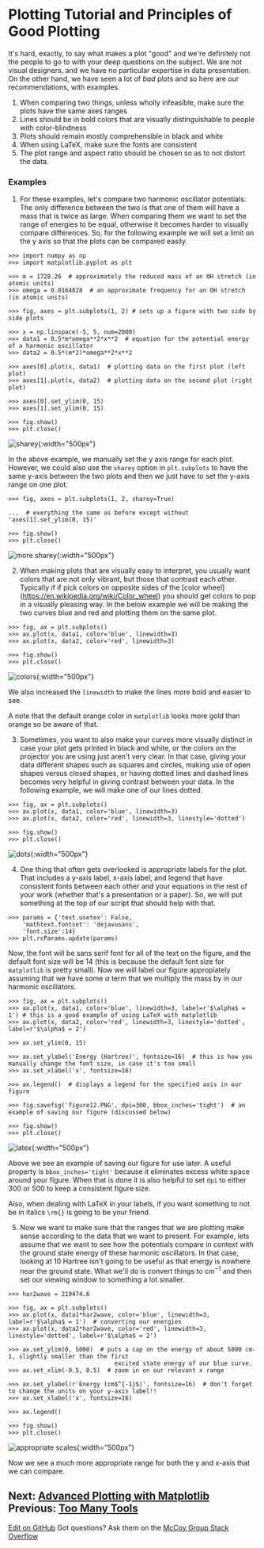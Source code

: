 # Plotting Tutorial and Principles of Good Plotting

It's hard, exactly, to say what makes a plot "good" and we're definitely not the people to go to with your deep questions on the subject.
We are not visual designers, and we have no particular expertise in data presentation.
On the other hand, we have seen a lot of _bad_ plots and so here are our recommendations, with examples.

1. When comparing two things, unless wholly infeasible, make sure the plots have the same axes ranges
2. Lines should be in bold colors that are visually distinguishable to people with color-blindness
3. Plots should remain mostly comprehensible in black and white
4. When using LaTeX, make sure the fonts are consistent
5. The plot range and aspect ratio should be chosen so as to not distort the data.


### Examples

1) For these examples, let's compare two harmonic oscillator potentials. The only difference between the two
is that one of them will have a mass that is twice as large. When comparing them we want to set the range of energies to
be equal, otherwise it becomes harder to visually compare differences. So, for the following example we will set a limit
on the y axis so that the plots can be compared easily.
```console?lang=python&prompt=>>>
>>> import numpy as np
>>> import matplotlib.pyplot as plt

>>> m = 1728.26  # approximately the reduced mass of an OH stretch (in atomic units)
>>> omega = 0.0164028  # an approximate frequency for an OH stretch (in atomic units)

>>> fig, axes = plt.subplots(1, 2) # sets up a figure with two side by side plots

>>> x = np.linspace(-5, 5, num=2000)
>>> data1 = 0.5*m*omega**2*x**2  # equation for the potential energy of a harmonic oscillator
>>> data2 = 0.5*(m*2)*omega**2*x**2

>>> axes[0].plot(x, data1)  # plotting data on the first plot (left plot)
>>> axes[1].plot(x, data2)  # plotting data on the second plot (right plot)

>>> axes[0].set_ylim(0, 15)
>>> axes[1].set_ylim(0, 15)

>>> fig.show() 
>>> plt.close()

```

![sharey](../img/sharey.PNG){:width="500px"}

In the above example, we manually set the y axis range for each plot. However, we could also use the `sharey` option in 
`plt.subplots` to have the same y-axis between the two plots and then we just have to set the y-axis range on one plot.

```console?lang=python&prompt=>>>
>>> fig, axes = plt.subplots(1, 2, sharey=True)

...  # everything the same as before except without 'axes[1].set_ylim(0, 15)'

>>> fig.show() 
>>> plt.close()
```
![more sharey](../img/sharey2.PNG){:width="500px"}


2) When making plots that are visually easy to interpret, you usually want colors that are not only vibrant, but those
that contrast each other. Typically if if pick colors on opposite sides of the [color wheel] (https://en.wikipedia.org/wiki/Color_wheel)
you should get colors to pop in a visually pleasing way. In the below example we will be making the two curves blue and red
and plotting them on the same plot.
```console?lang=python&prompt=>>>
>>> fig, ax = plt.subplots()
>>> ax.plot(x, data1, color='blue', linewidth=3)
>>> ax.plot(x, data2, color='red', linewidth=3)

>>> fig.show()
>>> plt.close()
```

![colors](../img/colors.PNG){:width="500px"}

We also increased the `linewidth` to make the lines more bold and easier to see. 

A note that the default orange color in `matplotlib` looks more gold than orange so be aware of that.


3) Sometimes, you want to also make your curves more visually distinct in case your plot gets printed in black and white, or
the colors on the projector you are using just aren't very clear. In that case, giving your data different shapes such as squares
and circles, making use of open shapes versus closed shapes, or having dotted lines and dashed lines becomes very helpful
in giving contrast between your data. In the following example, we will make one of our lines dotted.
```console?lang=python&prompt=>>>
>>> fig, ax = plt.subplots()
>>> ax.plot(x, data1, color='blue', linewidth=3)
>>> ax.plot(x, data2, color='red', linewidth=3, linestyle='dotted')

>>> fig.show()
>>> plt.close()
```

![dots](../img/dots.PNG){:width="500px"}

4) One thing that often gets overlooked is appropriate labels for the plot. That includes a y-axis label, x-axis label, 
and legend that have consistent fonts between each other and your equations in the rest of your work (whether that's a 
presentation or a paper). So, we will put something at the top of our script that should help with that.
```console?lang=python&prompt=>>>
>>> params = {'text.usetex': False,
    'mathtext.fontset': 'dejavusans',
    'font.size':14}
>>> plt.rcParams.update(params)
```

Now, the font will be sans serif font for all of the text on the figure, and the default font size will be 14 (this is 
because the default font size for `matplotlib` is pretty small). Now we will label our figure appropiately assuming that
we have some $\alpha$ term that we multiply the mass by in our harmonic oscillators.  

```console?lang=python&prompt=>>>
>>> fig, ax = plt.subplots()
>>> ax.plot(x, data1, color='blue', linewidth=3, label=r'$\alpha$ = 1') # this is a good example of using LaTeX with matplotlib
>>> ax.plot(x, data2, color='red', linewidth=3, linestyle='dotted', label=r'$\alpha$ = 2')

>>> ax.set_ylim(0, 15)

>>> ax.set_ylabel('Energy (Hartree)', fontsize=16)  # this is how you manually change the font size, in case it's too small
>>> ax.set_xlabel('x', fontsize=16)

>>> ax.legend()  # displays a legend for the specified axis in our figure

>>> fig.savefig('figure12.PNG', dpi=300, bbox_inches='tight')  # an example of saving our figure (discussed below)

>>> fig.show()
>>> plt.close()
```

![latex](../img/latex.PNG){:width="500px"}

Above we see an example of saving our figure for use later. A useful property is `bbox_inches='tight'` because it eliminates
excess white space around your figure. When that is done it is also helpful to set `dpi` to either 300 or 500 to keep a 
consistent figure size. 

Also, when dealing with LaTeX in your labels, if you want something to not be in italics `\rm{}` is going to be your friend.

5) Now we want to make sure that the ranges that we are plotting make sense according to the data that we want to present.
For example, lets assume that we want to see how the potentials compare in context with the ground state energy of these 
harmonic oscillators. In that case, looking at 10 Hartree isn't going to be useful as that energy is nowhere near the ground
state. What we'll do is convert things to cm$^{-1}$ and then set our viewing window to something a lot smaller.
```console?lang=python&prompt=>>>
>>> har2wave = 219474.6

>>> fig, ax = plt.subplots()
>>> ax.plot(x, data1*har2wave, color='blue', linewidth=3, label=r'$\alpha$ = 1')  # converting our energies 
>>> ax.plot(x, data2*har2wave, color='red', linewidth=3, linestyle='dotted', label=r'$\alpha$ = 2')

>>> ax.set_ylim(0, 5000)  # puts a cap on the energy of about 5000 cm-1, slightly smaller than the first 
                              excited state energy of our blue curve.
>>> ax.set_xlim(-0.5, 0.5)  # zoom in on our relevant x range

>>> ax.set_ylabel(r'Energy (cm$^{-1}$)', fontsize=16)  # don't forget to change the units on your y-axis label!!
>>> ax.set_xlabel('x', fontsize=16)

>>> ax.legend()

>>> fig.show()
>>> plt.close()
```

![appropriate scales](../img/appropiate_range.PNG){:width="500px"}

Now we see a much more appropriate range for both the y and x-axis that we can compare.

<span class="text-muted">Next:</span>
 [Advanced Plotting with Matplotlib](OOPMatplotlib.md)
<span class="text-muted">Previous:</span>
 [Too Many Tools](TooManyTools.md)
---
[Edit on GitHub](https://github.com/McCoyGroup/References/edit/gh-pages/McCoy%20Group%20Code%20Academy/Plotting/TheGoodPlot.md)
Got questions? Ask them on the [McCoy Group Stack Overflow](https://stackoverflow.com/c/mccoygroup/questions/ask)
